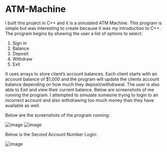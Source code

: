 # ATM-Machine
I built this project in C++ and it is a simulated ATM Machine. This program is simple but was interesting to create because it was my introduction to C++. The program begins by showing the user a list of options to select: 
1.	Sign in
2.	Balance
3.	Deposit
4.	Withdraw
5.	Exit

It uses arrays to store client’s account balances. Each client starts with an account balance of $1,000 and the program will update the clients account balance depending on how much they deposit/withdrawal.  The user is also able to Exit and view their current balance. Below are screenshots of me running the program. I attempted to simulate someone trying to login to an incorrect account and also withdrawing too much money than they have available as well.

Below are the screenshots of the program running:

![image](https://user-images.githubusercontent.com/81937437/190911434-c4783a62-820b-4760-b064-28d04e56c538.png)
![image](https://user-images.githubusercontent.com/81937437/190911447-71a81a62-2176-40a3-9103-f162bf737aab.png)

Below is the Second Account Number Login:

![image](https://user-images.githubusercontent.com/81937437/190911470-3c1d3030-1177-4800-a351-bdd22ba97421.png)
